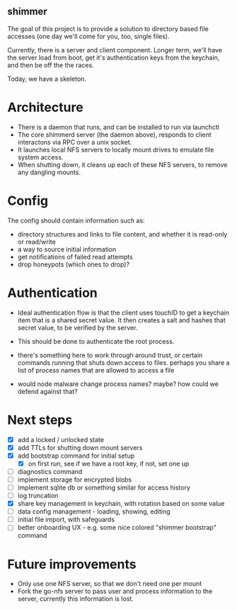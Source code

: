 shimmer
-----

The goal of this project is to provide a solution to directory based file accesses (one day we'll come for you, too, single files).

Currently, there is a server and client component. Longer term, we'll have the server load from boot, get it's authentication keys from the keychain, and then be off the the races.

Today, we have a skeleton.

# Architecture
 - There is a daemon that runs, and can be installed to run via launchctl
 - The core shimmerd server (the daemon above), responds to client interactons via RPC over a unix socket.
 - It launches local NFS servers to locally mount drives to emulate file system access.
 - When shutting down, it cleans up each of these NFS servers, to remove any dangling mounts.


# Config
The config should contain information such as:

 - directory structures and links to file content, and whether it is read-only or read/write
 - a way to source initial information
 - get notifications of failed read attempts
 - drop honeypots (which ones to drop)?


# Authentication
 - Ideal authentication flow is that the client uses touchID to get a keychain item that
 is a shared secret value. It then creates a salt and hashes that secret value, to be verified
 by the server.
 - This should be done to authenticate the root process.

 - there's something here to work through around trust, or certain commands running that shuts down
 access to files. perhaps you share a list of process names that are allowed to access a file

 - would node malware change process names? maybe? how could we defend against that?


# Next steps
 - [x] add a locked / unlocked state
 - [x] add TTLs for shutting down mount servers
 - [x] add bootstrap command for initial setup
    - [x] on first run, see if we have a root key, if not, set one up
 - [ ] diagnostics command
 - [ ] implement storage for encrypted blobs
 - [ ] implement sqlite db or something similar for access history
 - [ ] log truncation
 - [x] share key management in keychain, with rotation based on some value
 - [ ] data config management - loading, showing, editing
 - [ ] initial file import, with safeguards
 - [ ] better onboarding UX - e.g. some nice colored "shimmer bootstrap" command

 # Future improvements
  - Only use one NFS server, so that we don't need one per mount
  - Fork the go-nfs server to pass user and process information to the server, currently this information is lost.